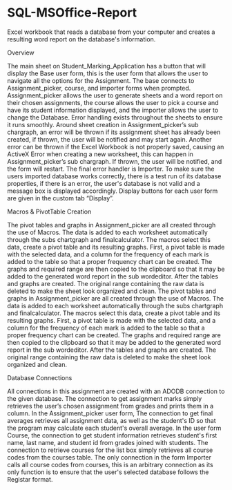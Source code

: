 # SQL-MSOffice-Report
Excel workbook that reads a database from your computer and creates a resulting word report on the database's information.

Overview

The main sheet on Student_Marking_Application has a button that will display the Base user form, this is the user form that allows the user to navigate all the options for the Assignment. The base connects to Assignment_picker, course, and importer forms when prompted. Assignment_picker allows the user to generate sheets and a word report on their chosen assignments, the course allows the user to pick a course and have its student information displayed, and the importer allows the user to change the Database. Error handling exists throughout the sheets to ensure it runs smoothly. Around sheet creation in Assignment_picker’s sub chargraph, an error will be thrown if its assignment sheet has already been created, if thrown, the user will be notified and may start again. Another error can be thrown if the Excel Workbook is not properly saved, causing an ActiveX Error when creating a new worksheet, this can happen in Assignment_picker’s sub chargraph. If thrown, the user will be notified, and the form will restart. The final error handler is Importer. To make sure the users imported database works correctly, there is a test run of its database properties, if there is an error, the user's database is not valid and a message box is displayed accordingly. Display buttons for each user form are given in the custom tab “Display”.

Macros & PivotTable Creation

The pivot tables and graphs in Assignment_picker are all created through the use of Macros. The data is added to each worksheet automatically through the subs chartgraph and finalcalculator. The macros select this data, create a pivot table and its resulting graphs. First, a pivot table is made with the selected data, and a column for the frequency of each mark is added to the table so that a proper frequency chart can be created. The graphs and required range are then copied to the clipboard so that it may be added to the generated word report in the sub wordeditor. After the tables and graphs are created. The original range containing the raw data is deleted to make the sheet look organized and clean. The pivot tables and graphs in Assignment_picker are all created through the use of Macros. The data is added to each worksheet automatically through the subs chartgraph and finalcalculator. The macros select this data, create a pivot table and its resulting graphs. First, a pivot table is made with the selected data, and a column for the frequency of each mark is added to the table so that a proper frequency chart can be created. The graphs and required range are then copied to the clipboard so that it may be added to the generated word report in the sub wordeditor. After the tables and graphs are created. The original range containing the raw data is deleted to make the sheet look organized and clean. 

Database Connections

All connections in this assignment are created with an ADODB connection to the given database. The connection to get assignment marks simply retrieves the user’s chosen assignment from grades and prints them in a column. In the Assignment_picker user form, The connection to get final averages retrieves all assignment data, as well as the student's ID so that the program may calculate each student's overall average. In the user form Course, the connection to get student information retrieves student's first name, last name, and student id from grades joined with students. The connection to retrieve courses for the list box simply retrieves all course codes from the courses table. The only connection in the form Importer calls all course codes from courses, this is an arbitrary connection as its only function is to ensure that the user's selected database follows the Registar format.
